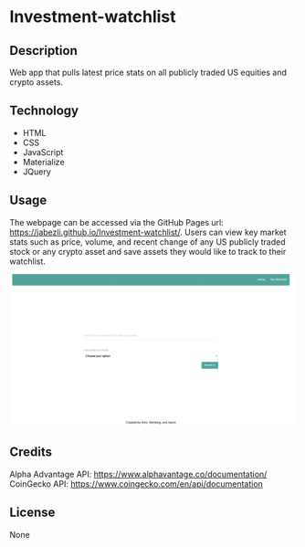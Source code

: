 # Investment-watchlist

## Description

Web app that pulls latest price stats on all publicly traded US equities and crypto assets.

## Technology

* HTML
* CSS
* JavaScript
* Materialize
* JQuery

## Usage

The webpage can be accessed via the GitHub Pages url: https://jabezli.github.io/Investment-watchlist/. Users can view key market stats such as price, volume, and recent change of any US publicly traded stock or any crypto asset and save assets they would like to track to their watchlist.

![Preview of the dashboard](./Screen%20Shot%202023-01-30%20at%209.20.47%20PM.png)

## Credits

Alpha Advantage API: https://www.alphavantage.co/documentation/
CoinGecko API: https://www.coingecko.com/en/api/documentation

## License

None